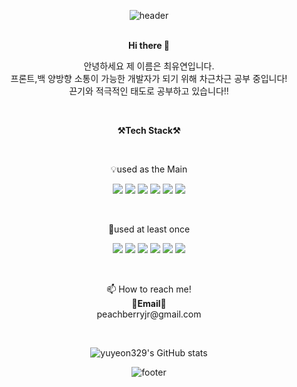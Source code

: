 <div align=center>  
  
![header](https://capsule-render.vercel.app/api?type=waving&color=timeGradient&text=YuYeon's&height=300&fontSize=100&animation=fadeIn&fontAlignY=38&desc=GitHub%20Profile&descAlignY=51&descAlign=62)  
<br>
  
<p align="center" display="inline-block">
<Strong>Hi there 👋</Strong> 
  
</p>
<p align="center">
안녕하세요 제 이름은 최유연입니다.<br>  
프론트,백 양방향 소통이 가능한 개발자가 되기 위해 차근차근 공부 중입니다!<br> 
끈기와 적극적인 태도로 공부하고 있습니다!!<br>
</p>
  
<br>
<p align="center" display="inline-block">
  <Strong>⚒Tech Stack⚒</Strong>    
</p>
  
<br>
<p align="center" display="inline-block">
💡used as the Main
</p>
<p align="center" display="inline-block">
  <img src="https://img.shields.io/badge/css-1572B6?style=for-the-badge&logo=css3&logoColor=white">
  <img src="https://img.shields.io/badge/html-E34F26?style=for-the-badge&logo=html5&logoColor=white">
  <img src="https://img.shields.io/badge/javascript-F7DF1E?style=for-the-badge&logo=javascript&logoColor=white">
  <img src="https://img.shields.io/badge/JAVA-007396?style=for-the-badge&logo=java&logoColor=white">
  <img src="https://img.shields.io/badge/jupyter-F37626?style=for-the-badge&logo=Jupyter&logoColor=white">
  <img src="https://img.shields.io/badge/Python-3776AB?style=for-the-badge&logo=Python&logoColor=white">
</p>
  
<br>
<p align="center" display="inline-block">
🐣used at least once  
</p>
<p align="center" display="inline-block">
  <img src="https://img.shields.io/badge/react-61DAFB?style=for-the-badge&logo=react&logoColor=white">
<!--   <img src="https://img.shields.io/badge/{내용}-{배경 색깔}?style={스타일}&logo={로고이름}&logoColor={로고 색깔}"/> -->
<!--   <img src="https://img.shields.io/badge/axios-3234a8?style=for-the-badge&logo=axios&logoColor=white"> -->
  <img src="https://img.shields.io/badge/redux-764ABC?style=for-the-badge&logo=redux&logoColor=black">
  <img src="https://img.shields.io/badge/aws-232F3E?style=for-the-badge&logo=Amazon%20aws&logoColor=white">
  <img src="https://img.shields.io/badge/aws S3-569A31?style=for-the-badge&logo=Amazon%20S3&logoColor=white">
  <img src="https://img.shields.io/badge/tensorflow-FF6F00?style=for-the-badge&logo=tensorflow&logoColor=white">
  <img src="https://img.shields.io/badge/anaconda-44A833?style=for-the-badge&logo=anaconda&logoColor=white">
</p>

<br>
<p align="center" display="inline-block">
📫 How to reach me! <br><Strong>📧Email📧</Strong><br>peachberryjr@gmail.com<br>
</p>



<!--
**yuyeon329/yuyeon329** is a ✨ _special_ ✨ repository because its `README.md` (this file) appears on your GitHub profile.

Here are some ideas to get you started:

- 🔭 I’m currently working on ...
- 🌱 I’m currently learning ...
- 👯 I’m looking to collaborate on ...
- 🤔 I’m looking for help with ...
- 💬 Ask me about ...
- 📫 How to reach me: ...
- 😄 Pronouns: ...
- ⚡ Fun fact: ...
-->
<br>
<div align=center>  
  
![yuyeon329's GitHub stats](https://github-readme-stats.vercel.app/api?username=yuyeon329&show_icons=true&theme=buefy )

![footer](https://capsule-render.vercel.app/api?type=waving&color=timeGradient&section=footer&height=300)
